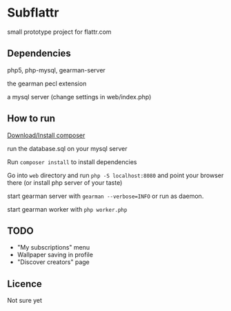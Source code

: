 Subflattr
=========

small prototype project for flattr.com

Dependencies
------------

php5, php-mysql, gearman-server

the gearman pecl extension

a mysql server (change settings in web/index.php)

How to run
----------

[Download/Install composer](http://getcomposer.org)

run the database.sql on your mysql server

Run `composer install` to install dependencies

Go into `web` directory and run `php -S localhost:8080` and point your browser there (or install php server of your taste)

start gearman server with `gearman --verbose=INFO` or run as daemon.

start gearman worker with `php worker.php`

TODO
----
* "My subscriptions" menu
* Wallpaper saving in profile
* "Discover creators" page


Licence
-------

Not sure yet
